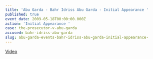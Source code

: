 ```yaml
---
title: 'Abu Garda - Bahr Idriss Abu Garda - Initial Appearance '
published: true
event_date: 2009-05-18T00:00:00.000Z
action: 'Initial Appearance '
case: the-prosecutor-v-abu-garda
accused: bahr-idriss-abu-garda
slug: abu-garda-events-bahr-idriss-abu-garda-initial-appearance-
---
```



[Video](https://youtu.be/4aqWt5VuzRc)